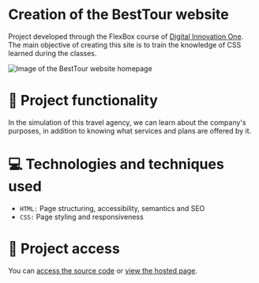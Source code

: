 # Creation of the BestTour website
Project developed through the FlexBox course of [Digital Innovation One](https://www.dio.me/). The main objective of creating this site is to train the knowledge of CSS learned during the classes.

![Image of the BestTour website homepage](https://user-images.githubusercontent.com/96635074/191940905-6da7ca58-946b-4f86-90f5-f2314a242941.png)

# 🔨 Project functionality
In the simulation of this travel agency, we can learn about the company's purposes, in addition to knowing what services and plans are offered by it.

# 💻 Technologies and techniques used 
* `HTML:` Page structuring, accessibility, semantics and SEO
* `CSS:` Page styling and responsiveness

# 📁 Project access
You can [access the source code](https://github.com/ArturColen/BestTour) or [view the hosted page](https://arturcolen.github.io/BestTour/).

